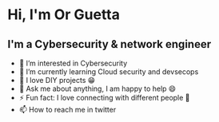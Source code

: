 # Hi, I'm Or Guetta

## I'm a Cybersecurity & network engineer

- 👀 I’m interested in Cybersecurity
- 🌱 I’m currently learning Cloud security and devsecops
-  🤖 I love DIY projects 😁
-  💬 Ask me about anything, I am happy to help 😄
-  ⚡ Fun fact: I love connecting with different people 🙌
- 📫 How to reach me in twitter

<!---
orguetta/orguetta is a ✨ special ✨ repository because its `README.md` (this file) appears on your GitHub profile.
You can click the Preview link to take a look at your changes.
--->
